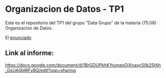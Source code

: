 # Organizacion de Datos - TP1

Este es el repositorio del TP1 del grupo "Data Grupo" de la materia (75.06) Organizacion de Datos.

El [enunciado](https://docs.google.com/document/d/1Ws7kfBmQmZ3BuUA7rGCnvhRGdl6MZYpC2c2GEvx7a2Y/edit)


## Link al informe:
https://docs.google.com/document/d/1BrGDUPkhKYsonesOiXnayc5Iib25Hjh_GsUA0bWFyBQ/edit?usp=sharing

